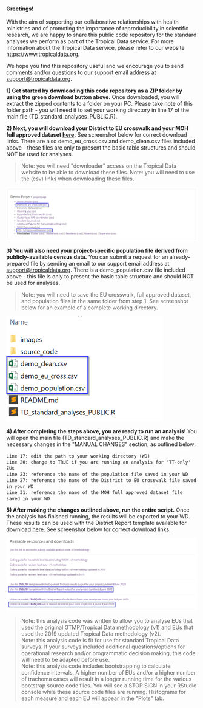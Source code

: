 #### Greetings! 

With the aim of supporting our collaborative relationships with health ministries and of promoting the importance of reproducibility in scientific research, we are happy to share this public code repository for the standard analyses we perform as part of the Tropical Data service. For more information about the Tropical Data service, please refer to our website https://www.tropicaldata.org.

We hope you find this repository useful and we encourage you to send comments and/or questions to our support email address at support@tropicaldata.org. 

**1) Get started by downloading this code repository as a ZIP folder by using the green download button above.** Once downloaded, you will extract the zipped contents to a folder on your PC. Please take note of this folder path - you will need it to set your working directory in line 17 of the main file (TD_standard_analyses_PUBLIC.R). 

**2) Next, you will download your District to EU crosswalk and your MOH full approved dataset [here](https://www.tropicaldata.org/downloads).** See screenshot below for correct download links. There are also demo_eu_cross.csv and demo_clean.csv files included above - these files are only to present the basic table structures and should NOT be used for analyses.

> Note: you will need "downloader" access on the Tropical Data website to be able to download these files. 
> Note: you will need to use the (csv) links when downloading these files. 

![Tropical Data Downloads module](/images/GitHub_Downloads_screenshot.png)

**3) You will also need your project-specific population file derived from publicly-available census data.** You can submit a request for an already-prepared file by sending an email to our support email address at support@tropicaldata.org. There is a demo_population.csv file included above - this file is only to present the basic table structure and should NOT be used for analyses.

> Note: you will need to save the EU crosswalk, full approved dataset, and population files in the same folder from step 1. See screenshot below for an example of a complete working directory.  

![Tropical Data Downloads module](/images/GitHub_WD_screenshot.png)

**4) After completing the steps above, you are ready to run an analysis!** You will open the main file (TD_standard_analyses_PUBLIC.R) and make the necessary changes in the "MANUAL CHANGES" section, as outlined below: 

```
Line 17: edit the path to your working directory (WD)
Line 20: change to TRUE if you are running an analysis for 'TT-only' EUs
Line 23: reference the name of the population file saved in your WD
Line 27: reference the name of the District to EU crosswalk file saved in your WD
Line 31: reference the name of the MOH full approved dataset file saved in your WD
```

**5) After making the changes outlined above, run the entire script.** Once the analysis has finished running, the results will be exported to your WD. These results can be used with the District Report template available for download [here](https://www.tropicaldata.org/downloads). See screenshot below for correct download links. 

![Tropical Data Downloads module](/images/GitHub_Templates_screenshot.png)

> Note: this analysis code was written to allow you to analyse EUs that used the original GTMP/Tropical Data methodology (v1) and EUs that used the 2019 updated Tropical Data methodology (v2).    
> Note: this analysis code is fit for use for standard Tropical Data surveys. If your surveys included additional questions/options for operational research and/or programmatic decision making, this code will need to be adapted before use.    
> Note: this analysis code includes bootstrapping to calculate confidence intervals. A higher number of EUs and/or a higher number of trachoma cases will result in a longer running time for the various bootstrap source code files. You will see a STOP SIGN in your RStudio console while these source code files are running. Histograms for each measure and each EU will appear in the "Plots" tab. 
